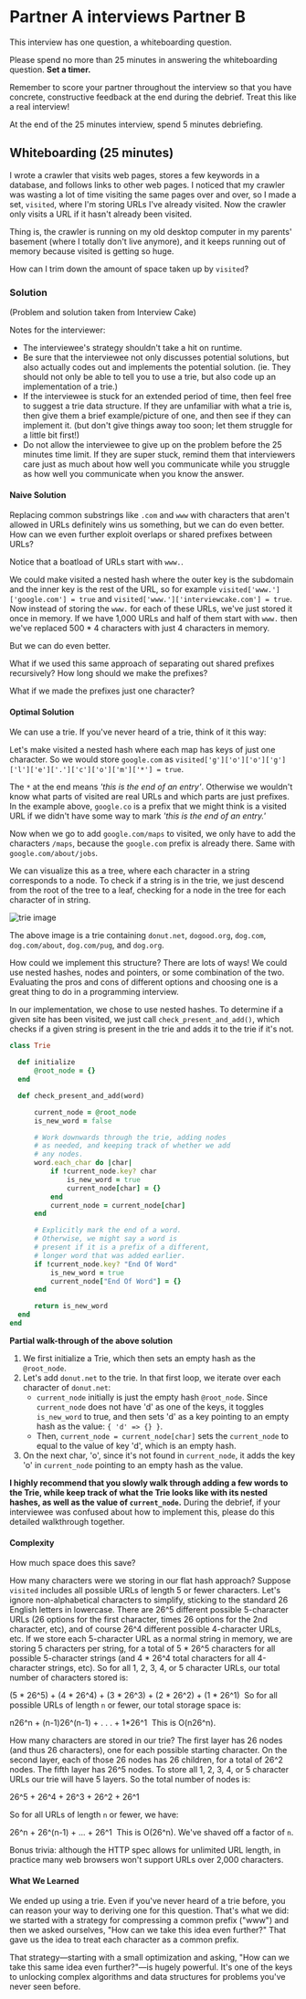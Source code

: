 # Partner A interviews Partner B
This interview has one question, a whiteboarding question.

Please spend no more than 25 minutes in answering the whiteboarding question. **Set a timer.**

Remember to score your partner throughout the interview so that you have concrete, constructive feedback at the end during the debrief. Treat this like a real interview!

At the end of the 25 minutes interview, spend 5 minutes debriefing.

## Whiteboarding (25 minutes)
I wrote a crawler that visits web pages, stores a few keywords in a database, and follows links to other web pages. I noticed that my crawler was wasting a lot of time visiting the same pages over and over, so I made a set, `visited`, where I'm storing URLs I've already visited. Now the crawler only visits a URL if it hasn't already been visited.

Thing is, the crawler is running on my old desktop computer in my parents' basement (where I totally don't live anymore), and it keeps running out of memory because visited is getting so huge.

How can I trim down the amount of space taken up by `visited`?

### Solution
(Problem and solution taken from Interview Cake)

Notes for the interviewer:
* The interviewee's strategy shouldn't take a hit on runtime.
* Be sure that the interviewee not only discusses potential solutions, but also actually codes out and implements the potential solution. (ie. They should not only be able to tell you to use a trie, but also code up an implementation of a trie.)
* If the interviewee is stuck for an extended period of time, then feel free to suggest a trie data structure. If they are unfamiliar with what a trie is, then give them a brief example/picture of one, and then see if they can implement it. (but don't give things away too soon; let them struggle for a little bit first!)
* Do not allow the interviewee to give up on the problem before the 25 minutes time limit. If they are super stuck, remind them that interviewers care just as much about how well you communicate while you struggle as how well you communicate when you know the answer.

#### Naive Solution
Replacing common substrings like `.com` and `www` with characters that aren't allowed in URLs definitely wins us something, but we can do even better. How can we even further exploit overlaps or shared prefixes between URLs?

Notice that a boatload of URLs start with `www.`.

We could make visited a nested hash where the outer key is the subdomain and the inner key is the rest of the URL, so for example `visited['www.']['google.com'] = true` and `visited['www.']['interviewcake.com'] = true`. Now instead of storing the `www.` for each of these URLs, we've just stored it once in memory. If we have 1,000 URLs and half of them start with `www.` then we've replaced 500 * 4 characters with just 4 characters in memory.

But we can do even better.

What if we used this same approach of separating out shared prefixes recursively? How long should we make the prefixes?

What if we made the prefixes just one character?

#### Optimal Solution
We can use a trie. If you've never heard of a trie, think of it this way:

Let's make visited a nested hash where each map has keys of just one character. So we would store `google.com` as `visited['g']['o']['o']['g']['l']['e']['.']['c']['o']['m']['*'] = true`.  

The `*` at the end means *'this is the end of an entry'*. Otherwise we wouldn't know what parts of visited are real URLs and which parts are just prefixes. In the example above, `google.co` is a prefix that we might think is a visited URL if we didn't have some way to mark *'this is the end of an entry.'*

Now when we go to add `google.com/maps` to visited, we only have to add the characters `/maps`, because the `google.com` prefix is already there. Same with `google.com/about/jobs`.

We can visualize this as a tree, where each character in a string corresponds to a node. To check if a string is in the trie, we just descend from the root of the tree to a leaf, checking for a node in the tree for each character of in string.

![trie image](./images/trie.png)

The above image is a trie containing `donut.net`, `dogood.org`, `dog.com`, `dog.com/about`, `dog.com/pug`, and `dog.org`.

How could we implement this structure? There are lots of ways! We could use nested hashes, nodes and pointers, or some combination of the two. Evaluating the pros and cons of different options and choosing one is a great thing to do in a programming interview.

In our implementation, we chose to use nested hashes. To determine if a given site has been visited, we just call `check_present_and_add()`, which checks if a given string is present in the trie and adds it to the trie if it's not.

```ruby
class Trie

  def initialize
      @root_node = {}
  end

  def check_present_and_add(word)

      current_node = @root_node
      is_new_word = false

      # Work downwards through the trie, adding nodes
      # as needed, and keeping track of whether we add
      # any nodes.
      word.each_char do |char|
          if !current_node.key? char
              is_new_word = true
              current_node[char] = {}
          end
          current_node = current_node[char]
      end

      # Explicitly mark the end of a word.
      # Otherwise, we might say a word is
      # present if it is a prefix of a different,
      # longer word that was added earlier.
      if !current_node.key? "End Of Word"
          is_new_word = true
          current_node["End Of Word"] = {}
      end

      return is_new_word
  end
end

```
**Partial walk-through of the above solution**
1. We first initialize a Trie, which then sets an empty hash as the `@root_node`.
2. Let's add `donut.net` to the trie. In that first loop, we iterate over each character of `donut.net`:
    * `current_node` initially is just the empty hash `@root_node`. Since `current_node` does not have 'd' as one of the keys, it toggles `is_new_word` to true, and then sets 'd' as a key pointing to an empty hash as the value: `{ 'd' => {} }`.
    * Then, `current_node = current_node[char]` sets the `current_node` to equal to the value of key 'd', which is an empty hash.
3. On the next char, 'o', since it's not found in `current_node`, it adds the key 'o' in `current_node` pointing to an empty hash as the value.

**I highly recommend that you slowly walk through adding a few words to the Trie, while keep track of what the Trie looks like with its nested hashes, as well as the value of `current_node`.** During the debrief, if your interviewee was confused about how to implement this, please do this detailed walkthrough together.

#### Complexity
How much space does this save?

How many characters were we storing in our flat hash approach? Suppose `visited` includes all possible URLs of length 5 or fewer characters. Let's ignore non-alphabetical characters to simplify, sticking to the standard 26 English letters in lowercase. There are 26^5 different possible 5-character URLs (26 options for the first character, times 26 options for the 2nd character, etc), and of course 26^4 different possible 4-character URLs, etc.
If we store each 5-character URL as a normal string in memory, we are storing 5 characters per string, for a total of 5 * 26^5 characters for all possible 5-character strings (and 4 * 26^4 total characters for all 4-character strings, etc). So for all 1, 2, 3, 4, or 5 character URLs, our total number of characters stored is:

(5 * 26^5) + (4 * 26^4) + (3 * 26^3) + (2 * 26^2) + (1 * 26^1)
​​
So for all possible URLs of length `n` or fewer, our total storage space is:

n26^n + (n-1)26^(n-1) + . . . + 1*26^1
​​
This is O(n26^n).

How many characters are stored in our trie? The first layer has 26 nodes (and thus 26 characters), one for each possible starting character. On the second layer, each of those 26 nodes has 26 children, for a total of 26^2 nodes. The fifth layer has 26^5 nodes. To store all 1, 2, 3, 4, or 5 character URLs our trie will have 5 layers. So the total number of nodes is:

26^5 + 26^4 + 26^3 + 26^2 + 26^1

So for all URLs of length `n` or fewer, we have:

26^n + 26^(n-1) + ... + 26^1
​​
This is O(26^n). We've shaved off a factor of `n`.

Bonus trivia: although the HTTP spec allows for unlimited URL length, in practice many web browsers won't support URLs over 2,000 characters.

#### What We Learned
We ended up using a trie. Even if you've never heard of a trie before, you can reason your way to deriving one for this question. That's what we did: we started with a strategy for compressing a common prefix ("www") and then we asked ourselves, "How can we take this idea even further?" That gave us the idea to treat each character as a common prefix.

That strategy—starting with a small optimization and asking, "How can we take this same idea even further?"—is hugely powerful. It's one of the keys to unlocking complex algorithms and data structures for problems you've never seen before.
